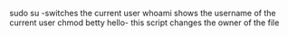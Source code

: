 sudo su -switches the current user
whoami shows the username of the current user
chmod betty hello- this script changes the owner of the file
